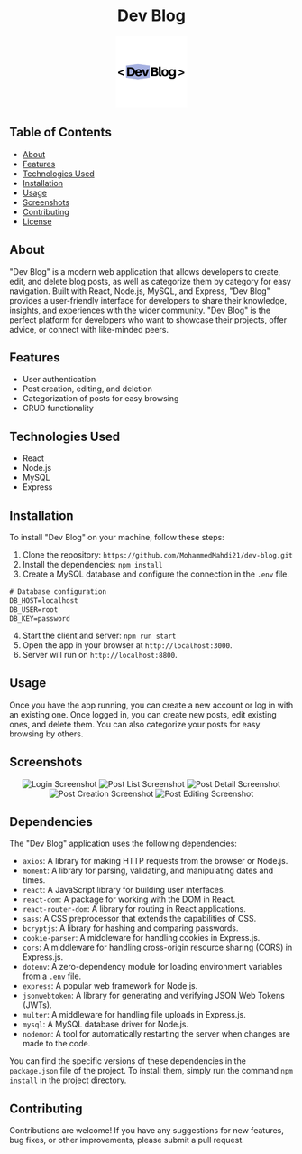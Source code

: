 <div align="center">
  <h1>Dev Blog</h1>
  <img src="https://github.com/MohammedMahdi21/dev-blog/blob/main/client/docs/dev-blog-logo.png?raw=true" alt="Dev Blog Screenshot" width="25%">
</div>

## Table of Contents

- [About](#about)
- [Features](#features)
- [Technologies Used](#technologies-used)
- [Installation](#installation)
- [Usage](#usage)
- [Screenshots](#screenshots)
- [Contributing](#contributing)
- [License](#license)

## About

"Dev Blog" is a modern web application that allows developers to create, edit, and delete blog posts, as well as categorize them by category for easy navigation. Built with React, Node.js, MySQL, and Express, "Dev Blog" provides a user-friendly interface for developers to share their knowledge, insights, and experiences with the wider community. "Dev Blog" is the perfect platform for developers who want to showcase their projects, offer advice, or connect with like-minded peers.

## Features

- User authentication
- Post creation, editing, and deletion
- Categorization of posts for easy browsing
- CRUD functionality

## Technologies Used

- React
- Node.js
- MySQL
- Express

## Installation

To install "Dev Blog" on your machine, follow these steps:

1. Clone the repository: `https://github.com/MohammedMahdi21/dev-blog.git`
2. Install the dependencies: `npm install`
3. Create a MySQL database and configure the connection in the `.env` file.
```
# Database configuration
DB_HOST=localhost
DB_USER=root
DB_KEY=password
```
4. Start the client and server: `npm run start`
5. Open the app in your browser at `http://localhost:3000`.
6. Server will run on `http://localhost:8800`.


## Usage

Once you have the app running, you can create a new account or log in with an existing one. Once logged in, you can create new posts, edit existing ones, and delete them. You can also categorize your posts for easy browsing by others.

## Screenshots

<div align="center">
  <img src="https://i.imgur.com/gM37jvZ.png" alt="Login Screenshot" width="45%">
  <img src="https://i.imgur.com/w9XOMUI.png" alt="Post List Screenshot" width="45%">
  <img src="https://i.imgur.com/lN5v5J5.png" alt="Post Detail Screenshot" width="45%">
  <img src="https://i.imgur.com/7VREmI0.png" alt="Post Creation Screenshot" width="45%">
  <img src="https://i.imgur.com/tX9sWnT.png" alt="Post Editing Screenshot" width="45%">
</div>

## Dependencies

The "Dev Blog" application uses the following dependencies:

- `axios`: A library for making HTTP requests from the browser or Node.js.
- `moment`: A library for parsing, validating, and manipulating dates and times.
- `react`: A JavaScript library for building user interfaces.
- `react-dom`: A package for working with the DOM in React.
- `react-router-dom`: A library for routing in React applications.
- `sass`: A CSS preprocessor that extends the capabilities of CSS.
- `bcryptjs`: A library for hashing and comparing passwords.
- `cookie-parser`: A middleware for handling cookies in Express.js.
- `cors`: A middleware for handling cross-origin resource sharing (CORS) in Express.js.
- `dotenv`: A zero-dependency module for loading environment variables from a `.env` file.
- `express`: A popular web framework for Node.js.
- `jsonwebtoken`: A library for generating and verifying JSON Web Tokens (JWTs).
- `multer`: A middleware for handling file uploads in Express.js.
- `mysql`: A MySQL database driver for Node.js.
- `nodemon`: A tool for automatically restarting the server when changes are made to the code.

You can find the specific versions of these dependencies in the `package.json` file of the project. To install them, simply run the command `npm install` in the project directory.

## Contributing

Contributions are welcome! If you have any suggestions for new features, bug fixes, or other improvements, please submit a pull request.

